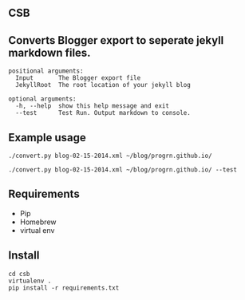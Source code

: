 CSB
-----------------------------------------------------------
## Converts Blogger export to seperate jekyll markdown files.

```
positional arguments:
  Input       The Blogger export file
  JekyllRoot  The root location of your jekyll blog

optional arguments:
  -h, --help  show this help message and exit
  --test      Test Run. Output markdown to console.
```

## Example usage
```
./convert.py blog-02-15-2014.xml ~/blog/progrn.github.io/

./convert.py blog-02-15-2014.xml ~/blog/progrn.github.io/ --test

```

## Requirements

- Pip
- Homebrew
- virtual env

## Install

```
cd csb
virtualenv .
pip install -r requirements.txt
```
